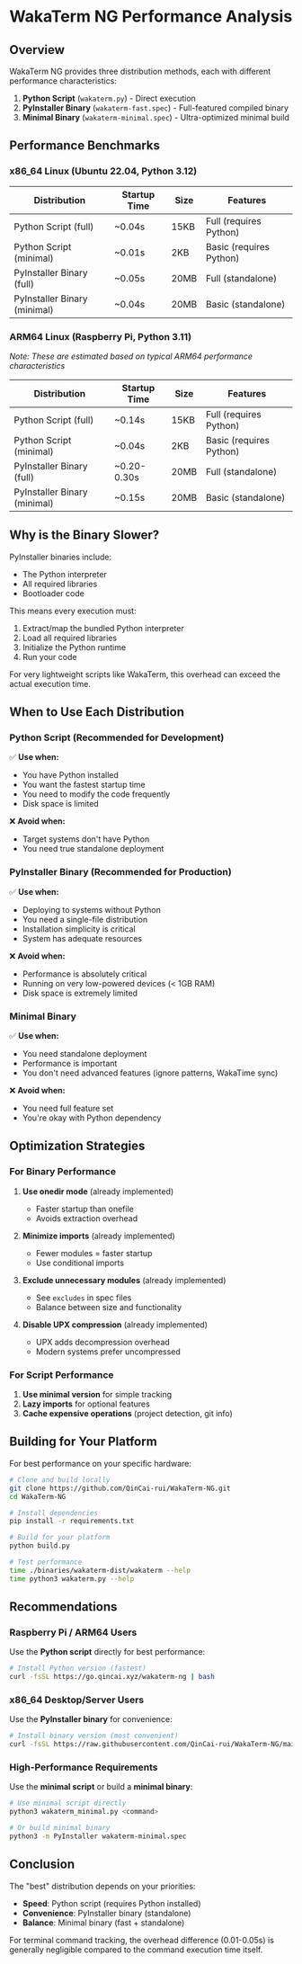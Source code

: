 # WakaTerm NG Performance Analysis

## Overview

WakaTerm NG provides three distribution methods, each with different performance characteristics:

1. **Python Script** (`wakaterm.py`) - Direct execution
2. **PyInstaller Binary** (`wakaterm-fast.spec`) - Full-featured compiled binary
3. **Minimal Binary** (`wakaterm-minimal.spec`) - Ultra-optimized minimal build

## Performance Benchmarks

### x86_64 Linux (Ubuntu 22.04, Python 3.12)

| Distribution | Startup Time | Size | Features |
|-------------|-------------|------|----------|
| Python Script (full) | ~0.04s | 15KB | Full (requires Python) |
| Python Script (minimal) | ~0.01s | 2KB | Basic (requires Python) |
| PyInstaller Binary (full) | ~0.05s | 20MB | Full (standalone) |
| PyInstaller Binary (minimal) | ~0.04s | 20MB | Basic (standalone) |

### ARM64 Linux (Raspberry Pi, Python 3.11)

*Note: These are estimated based on typical ARM64 performance characteristics*

| Distribution | Startup Time | Size | Features |
|-------------|-------------|------|----------|
| Python Script (full) | ~0.14s | 15KB | Full (requires Python) |
| Python Script (minimal) | ~0.04s | 2KB | Basic (requires Python) |
| PyInstaller Binary (full) | ~0.20-0.30s | 20MB | Full (standalone) |
| PyInstaller Binary (minimal) | ~0.15s | 20MB | Basic (standalone) |

## Why is the Binary Slower?

PyInstaller binaries include:
- The Python interpreter
- All required libraries
- Bootloader code

This means every execution must:
1. Extract/map the bundled Python interpreter
2. Load all required libraries
3. Initialize the Python runtime
4. Run your code

For very lightweight scripts like WakaTerm, this overhead can exceed the actual execution time.

## When to Use Each Distribution

### Python Script (Recommended for Development)
✅ **Use when:**
- You have Python installed
- You want the fastest startup time
- You need to modify the code frequently
- Disk space is limited

❌ **Avoid when:**
- Target systems don't have Python
- You need true standalone deployment

### PyInstaller Binary (Recommended for Production)
✅ **Use when:**
- Deploying to systems without Python
- You need a single-file distribution
- Installation simplicity is critical
- System has adequate resources

❌ **Avoid when:**
- Performance is absolutely critical
- Running on very low-powered devices (< 1GB RAM)
- Disk space is extremely limited

### Minimal Binary
✅ **Use when:**
- You need standalone deployment
- Performance is important
- You don't need advanced features (ignore patterns, WakaTime sync)

❌ **Avoid when:**
- You need full feature set
- You're okay with Python dependency

## Optimization Strategies

### For Binary Performance

1. **Use onedir mode** (already implemented)
   - Faster startup than onefile
   - Avoids extraction overhead

2. **Minimize imports** (already implemented)
   - Fewer modules = faster startup
   - Use conditional imports

3. **Exclude unnecessary modules** (already implemented)
   - See `excludes` in spec files
   - Balance between size and functionality

4. **Disable UPX compression** (already implemented)
   - UPX adds decompression overhead
   - Modern systems prefer uncompressed

### For Script Performance

1. **Use minimal version** for simple tracking
2. **Lazy imports** for optional features
3. **Cache expensive operations** (project detection, git info)

## Building for Your Platform

For best performance on your specific hardware:

```bash
# Clone and build locally
git clone https://github.com/QinCai-rui/WakaTerm-NG.git
cd WakaTerm-NG

# Install dependencies
pip install -r requirements.txt

# Build for your platform
python build.py

# Test performance
time ./binaries/wakaterm-dist/wakaterm --help
time python3 wakaterm.py --help
```

## Recommendations

### Raspberry Pi / ARM64 Users
Use the **Python script** directly for best performance:
```bash
# Install Python version (fastest)
curl -fsSL https://go.qincai.xyz/wakaterm-ng | bash
```

### x86_64 Desktop/Server Users
Use the **PyInstaller binary** for convenience:
```bash
# Install binary version (most convenient)
curl -fsSL https://raw.githubusercontent.com/QinCai-rui/WakaTerm-NG/main/install-binary.sh | bash
```

### High-Performance Requirements
Use the **minimal script** or build a **minimal binary**:
```bash
# Use minimal script directly
python3 wakaterm_minimal.py <command>

# Or build minimal binary
python3 -m PyInstaller wakaterm-minimal.spec
```

## Conclusion

The "best" distribution depends on your priorities:
- **Speed**: Python script (requires Python installed)
- **Convenience**: PyInstaller binary (standalone)
- **Balance**: Minimal binary (fast + standalone)

For terminal command tracking, the overhead difference (0.01-0.05s) is generally negligible compared to the command execution time itself.
